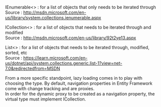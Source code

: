 IEnumerable<>  :  for a list of objects that only needs to be iterated through  
Source : http://msdn.microsoft.com/en-us/library/system.collections.ienumerable.aspx

ICollection<> : for a list of objects that needs to be iterated through and modified  
Source : http://msdn.microsoft.com/en-us/library/92t2ye13.aspx

List<> : for a list of objects that needs to be iterated through, modified, sorted, etc  
Source : https://learn.microsoft.com/en-us/dotnet/api/system.collections.generic.list-1?view=net-7.0&redirectedfrom=MSDN

From a more specific standpoint, lazy loading comes in to play with choosing the type. By default, navigation properties in Entity Framework come with change tracking and are proxies.   
In order for the dynamic proxy to be created as a navigation property, the virtual type must implement ICollection.
